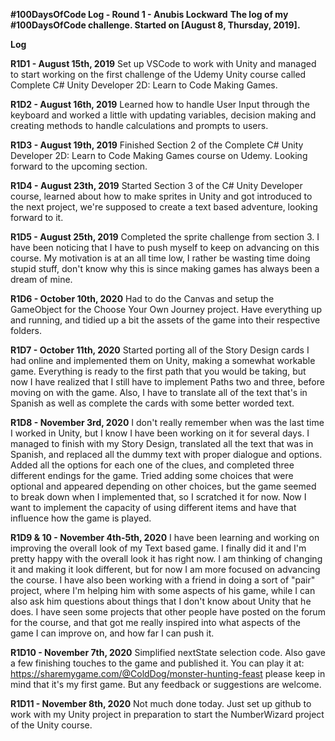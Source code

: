 **#100DaysOfCode Log - Round 1 - Anubis Lockward**
**The log of my #100DaysOfCode challenge. Started on [August 8, Thursday, 2019].**

**Log**

**R1D1 - August 15th, 2019**
Set up VSCode to work with Unity and managed to start working on the first challenge of the Udemy Unity course called Complete C# Unity Developer 2D: Learn to Code Making Games.

**R1D2 - August 16th, 2019**
Learned how to handle User Input through the keyboard and worked a little with updating variables, decision making and creating methods to handle calculations and prompts to users.

**R1D3 - August 19th, 2019**
Finished Section 2 of the Complete C# Unity Developer 2D: Learn to Code Making Games course on Udemy. Looking forward to the upcoming section.

**R1D4 - August 23th, 2019**
Started Section 3 of the C# Unity Developer course, learned about how to make sprites in Unity and got introduced to the next project, we're supposed to create a text based adventure, looking forward to it.

**R1D5 - August 25th, 2019**
Completed the sprite challenge from section 3. I have been noticing that I have to push myself to keep on advancing on this course. My motivation is at an all time low, I rather be wasting time doing stupid stuff, don't know why this is since making games has always been a dream of mine.

**R1D6 - October 10th, 2020**
Had to do the Canvas and setup the GameObject for the Choose Your Own Journey project. Have everything up and running, and tidied up a bit the assets of the game into their respective folders.

**R1D7 - October 11th, 2020**
Started porting all of the Story Design cards I had online and implemented them on Unity, making a somewhat workable game. Everything is ready to the first path that you would be taking, but now I have realized that I still have to implement Paths two and three, before moving on with the game. Also, I have to translate all of the text that's in Spanish as well as complete the cards with some better worded text.

**R1D8 - November 3rd, 2020**
I don't really remember when was the last time I worked in Unity, but I know I have been working on it for several days. I managed to finish with my Story Design, translated all the text that was in Spanish, and replaced all the dummy text with proper dialogue and options. Added all the options for each one of the clues, and completed three different endings for the game. Tried adding some choices that were optional and appeared depending on other choices, but the game seemed to break down when I implemented that, so I scratched it for now. Now I want to implement the capacity of using different items and have that influence how the game is played.

**R1D9 & 10 - November 4th-5th, 2020**
I have been learning and working on improving the overall look of my Text based game. I finally did it and I'm pretty happy with the overall look it has right now. I am thinking of changing it and making it look different, but for now I am more focused on advancing the course. I have also been working with a friend in doing a sort of "pair" project, where I'm helping him with some aspects of his game, while I can also ask him questions about things that I don't know about Unity that he does. I have seen some projects that other people have posted on the forum for the course, and that got me really inspired into what aspects of the game I can improve on, and how far I can push it.

**R1D10 - November 7th, 2020**
Simplified nextState selection code. Also gave a few finishing touches to the game and published it. You can play it at: https://sharemygame.com/@ColdDog/monster-hunting-feast please keep in mind that it's my first game. But any feedback or suggestions are welcome.

**R1D11 - November 8th, 2020**
Not much done today. Just set up github to work with my Unity project in preparation to start the NumberWizard project of the Unity course.